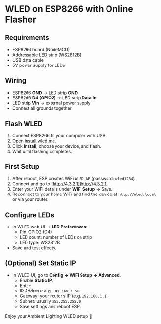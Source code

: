 # WLED on ESP8266 with Online Flasher

## Requirements
- ESP8266 board (NodeMCU)  
- Addressable LED strip (WS2812B)  
- USB data cable  
- 5V power supply for LEDs  

## Wiring
- ESP8266 **GND** → LED strip **GND**  
- ESP8266 **D4 (GPIO2)** → LED strip **Data In**  
- LED strip **Vin** → external power supply  
- Connect all grounds together  

## Flash WLED
1. Connect ESP8266 to your computer with USB.  
2. Open [install.wled.me](https://install.wled.me).  
3. Click **Install**, choose your device, and flash.  
4. Wait until flashing completes.  

## First Setup
1. After reboot, ESP creates WiFi `WLED-AP` (password: `wled1234`).  
2. Connect and go to [http://4.3.2.1](http://4.3.2.1).  
3. Enter your WiFi details under **WiFi Setup** → Save.  
4. Reconnect to your home WiFi and find the device at `http://wled.local` or via your router.  

## Configure LEDs
- In WLED web UI → **LED Preferences**:  
  - Pin: GPIO2 (D4)  
  - LED count: number of LEDs on strip  
  - LED type: WS2812B
- Save and test effects.  

## (Optional) Set Static IP
- In WLED UI, go to **Config → WiFi Setup → Advanced**.  
  - Enable **Static IP**.  
  - Enter:  
   - IP Address: e.g. `192.168.1.50`  
   - Gateway: your router’s IP (e.g. `192.168.1.1`)  
   - Subnet: usually `255.255.255.0`   
  - Save settings and reboot ESP.  

Enjoy your Ambient Lighting WLED setup 🎉
